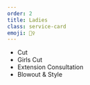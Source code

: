 ```yaml
---
order: 2
title: Ladies
class: service-card
emoji: 💇‍♀
---
```


* Cut
* Girls Cut
* Extension Consultation
* Blowout & Style